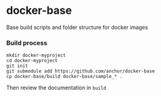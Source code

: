 docker-base
============

Base build scripts and folder structure for docker images


### Build process

```
mkdir docker-myproject
cd docker-myproject
git init 
git submodule add https://github.com/anchor/docker-base
cp docker-base/build docker-base/sample_* .
```

Then review the documentation in `build`


